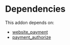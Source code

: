 # Dependencies

This addon depends on:

- [website_payment](https://github.com/bringout/oca-ocb-website/tree/845ce4dffb06d0fbfdf889fb094aa8d2908a2160/odoo-bringout-oca-ocb-website_payment)
- [payment_authorize](../../odoo-bringout-oca-ocb-payment_authorize)
